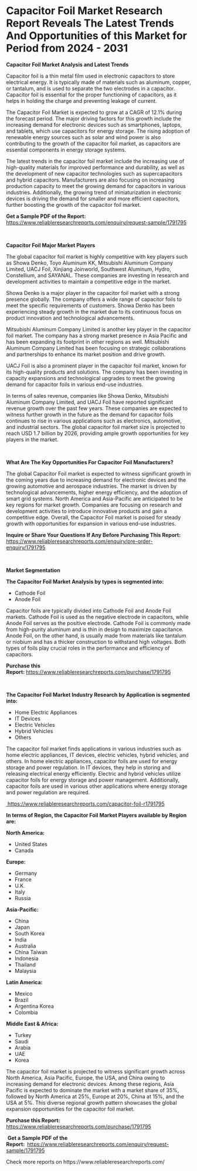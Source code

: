 <p><h1>Capacitor Foil Market Research Report Reveals The Latest Trends And Opportunities of this Market for Period from 2024 - 2031</h1></p><p><strong>Capacitor Foil Market Analysis and Latest Trends</strong></p>
<p><p>Capacitor foil is a thin metal film used in electronic capacitors to store electrical energy. It is typically made of materials such as aluminum, copper, or tantalum, and is used to separate the two electrodes in a capacitor. Capacitor foil is essential for the proper functioning of capacitors, as it helps in holding the charge and preventing leakage of current.</p><p>The Capacitor Foil Market is expected to grow at a CAGR of 12.1% during the forecast period. The major driving factors for this growth include the increasing demand for electronic devices such as smartphones, laptops, and tablets, which use capacitors for energy storage. The rising adoption of renewable energy sources such as solar and wind power is also contributing to the growth of the capacitor foil market, as capacitors are essential components in energy storage systems.</p><p>The latest trends in the capacitor foil market include the increasing use of high-quality materials for improved performance and durability, as well as the development of new capacitor technologies such as supercapacitors and hybrid capacitors. Manufacturers are also focusing on increasing production capacity to meet the growing demand for capacitors in various industries. Additionally, the growing trend of miniaturization in electronic devices is driving the demand for smaller and more efficient capacitors, further boosting the growth of the capacitor foil market.</p></p>
<p><strong>Get a Sample PDF of the Report:&nbsp;</strong> <a href="https://www.reliableresearchreports.com/enquiry/request-sample/1791795">https://www.reliableresearchreports.com/enquiry/request-sample/1791795</a></p>
<p>&nbsp;</p>
<p><strong>Capacitor Foil Major Market Players</strong></p>
<p><p>The global capacitor foil market is highly competitive with key players such as Showa Denko, Toyo Aluminum KK, Mitsubishi Aluminum Company Limited, UACJ Foil, Xinjiang Joinworld, Southwest Aluminum, Hydro, Constellium, and SAYANAL. These companies are investing in research and development activities to maintain a competitive edge in the market.</p><p>Showa Denko is a major player in the capacitor foil market with a strong presence globally. The company offers a wide range of capacitor foils to meet the specific requirements of customers. Showa Denko has been experiencing steady growth in the market due to its continuous focus on product innovation and technological advancements.</p><p>Mitsubishi Aluminum Company Limited is another key player in the capacitor foil market. The company has a strong market presence in Asia Pacific and has been expanding its footprint in other regions as well. Mitsubishi Aluminum Company Limited has been focusing on strategic collaborations and partnerships to enhance its market position and drive growth.</p><p>UACJ Foil is also a prominent player in the capacitor foil market, known for its high-quality products and solutions. The company has been investing in capacity expansions and technological upgrades to meet the growing demand for capacitor foils in various end-use industries.</p><p>In terms of sales revenue, companies like Showa Denko, Mitsubishi Aluminum Company Limited, and UACJ Foil have reported significant revenue growth over the past few years. These companies are expected to witness further growth in the future as the demand for capacitor foils continues to rise in various applications such as electronics, automotive, and industrial sectors. The global capacitor foil market size is projected to reach USD 1.7 billion by 2026, providing ample growth opportunities for key players in the market.</p></p>
<p>&nbsp;</p>
<p><strong>What Are The Key Opportunities For Capacitor Foil Manufacturers?</strong></p>
<p><p>The global Capacitor Foil market is expected to witness significant growth in the coming years due to increasing demand for electronic devices and the growing automotive and aerospace industries. The market is driven by technological advancements, higher energy efficiency, and the adoption of smart grid systems. North America and Asia-Pacific are anticipated to be key regions for market growth. Companies are focusing on research and development activities to introduce innovative products and gain a competitive edge. Overall, the Capacitor Foil market is poised for steady growth with opportunities for expansion in various end-use industries.</p></p>
<p><strong>Inquire or Share Your Questions If Any Before Purchasing This Report:</strong> <a href="https://www.reliableresearchreports.com/enquiry/pre-order-enquiry/1791795">https://www.reliableresearchreports.com/enquiry/pre-order-enquiry/1791795</a></p>
<p>&nbsp;</p>
<p><strong>Market Segmentation</strong></p>
<p><strong>The Capacitor Foil Market Analysis by types is segmented into:</strong></p>
<p><ul><li>Cathode Foil</li><li>Anode Foil</li></ul></p>
<p><p>Capacitor foils are typically divided into Cathode Foil and Anode Foil markets. Cathode Foil is used as the negative electrode in capacitors, while Anode Foil serves as the positive electrode. Cathode Foil is commonly made from high-purity aluminum and is thin in design to maximize capacitance. Anode Foil, on the other hand, is usually made from materials like tantalum or niobium and has a thicker construction to withstand high voltages. Both types of foils play crucial roles in the performance and efficiency of capacitors.</p></p>
<p><strong>Purchase this Report:&nbsp;</strong><a href="https://www.reliableresearchreports.com/purchase/1791795">https://www.reliableresearchreports.com/purchase/1791795</a></p>
<p>&nbsp;</p>
<p><strong>The Capacitor Foil Market Industry Research by Application is segmented into:</strong></p>
<p><ul><li>Home Electric Appliances</li><li>IT Devices</li><li>Electric Vehicles</li><li>Hybrid Vehicles</li><li>Others</li></ul></p>
<p><p>The capacitor foil market finds applications in various industries such as home electric appliances, IT devices, electric vehicles, hybrid vehicles, and others. In home electric appliances, capacitor foils are used for energy storage and power regulation. In IT devices, they help in storing and releasing electrical energy efficiently. Electric and hybrid vehicles utilize capacitor foils for energy storage and power management. Additionally, capacitor foils are used in various other applications where energy storage and power regulation are required.</p></p>
<p><a href="https://www.reliableresearchreports.com/capacitor-foil-r1791795">&nbsp;https://www.reliableresearchreports.com/capacitor-foil-r1791795</a></p>
<p><strong>In terms of Region, the Capacitor Foil Market Players available by Region are:</strong></p>
<p>
    <p> <strong> North America: </strong>
        <ul>
            <li>United States</li>
            <li>Canada</li>
        </ul>
        </p> 
    <p> <strong> Europe: </strong>
        <ul>
            <li>Germany</li>
            <li>France</li>
            <li>U.K.</li>
            <li>Italy</li>
            <li>Russia</li>
        </ul>
        </p> 
    <p> <strong> Asia-Pacific: </strong>
        <ul>
            <li>China</li>
            <li>Japan</li>
            <li>South Korea</li>
            <li>India</li>
            <li>Australia</li>
            <li>China Taiwan</li>
            <li>Indonesia</li>
            <li>Thailand</li>
            <li>Malaysia</li>
        </ul>
        </p> 
    <p> <strong> Latin America: </strong>
        <ul>
            <li>Mexico</li>
            <li>Brazil</li>
            <li>Argentina Korea</li>
            <li>Colombia</li>
        </ul>
        </p> 
    <p> <strong> Middle East & Africa: </strong>
        <ul>
            <li>Turkey</li>
            <li>Saudi</li>
            <li>Arabia</li>
            <li>UAE</li>
            <li>Korea</li>
        </ul>
    </p>
    </p>
<p><p>The capacitor foil market is projected to witness significant growth across North America, Asia Pacific, Europe, the USA, and China owing to increasing demand for electronic devices. Among these regions, Asia Pacific is expected to dominate the market with a market share of 35%, followed by North America at 25%, Europe at 20%, China at 15%, and the USA at 5%. This diverse regional growth pattern showcases the global expansion opportunities for the capacitor foil market.</p></p>
<p><strong>Purchase this Report: </strong><a href="https://www.reliableresearchreports.com/purchase/1791795">https://www.reliableresearchreports.com/purchase/1791795</a></p>
<p>&nbsp;<strong>Get a Sample PDF of the Report:&nbsp;&nbsp;</strong><a href="https://www.reliableresearchreports.com/enquiry/request-sample/1791795">https://www.reliableresearchreports.com/enquiry/request-sample/1791795</a></p>
<p><strong></strong></p>
<p>Check more reports on https://www.reliableresearchreports.com/</p>